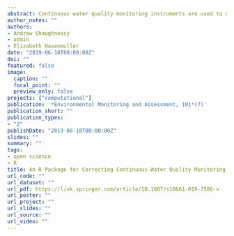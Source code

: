 ```yaml
---
abstract: Continuous water quality monitoring instruments are used to understand the chemical and physical behaviors of aquatic environments over time. However, the data generated from these instruments are susceptible to inaccuracies due to drift that can occur between site visits. While there are several software packages available to correct drift in water quality data, these packages are often proprietary, expensive, and/or do not offer the user control over the data corrections. This paper describes driftR, an R package that corrects drift in water quality data. driftR implements either one- or two-point variable data corrections based on the number of standards used to calibrate the sensor of interest, then linearly interpolates the correction over the period of interest. This program gives control to users to correct each parameter in a way that is ideal for their unique studies and offers a free, reproducible method for drift correction.
author_notes: ""
authors:
- Andrew Shaughnessy
- admin
- Elizabeth Hasenmuller
date: "2019-06-18T00:00:00Z"
doi: ""
featured: false
image:
  caption: ""
  focal_point: ""
  preview_only: false
projects: ["computational"]
publication: '*Environmental Monitoring and Assessment, 191*(7)'
publication_short: ""
publication_types:
- "2"
publishDate: "2019-06-18T00:00:00Z"
slides: ""
summary: ""
tags:
- open science
- R
title: An R Package for Correcting Continuous Water Quality Monitoring Data for Drift
url_code: ""
url_dataset: ""
url_pdf: https://link.springer.com/article/10.1007/s10661-019-7586-x
url_poster: ""
url_project: ""
url_slides: ""
url_source: ""
url_video: ""
---
```

